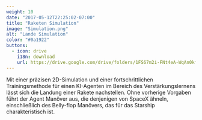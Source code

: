 ```yaml
---
weight: 10
date: "2017-05-12T22:25:02-07:00"
title: "Raketen Simulation"
image: "Simulation.png"
alt: "Lande Simulation"
color: "#0a1922"
buttons:
  - icon: drive 
    i18n: download 
    url: https://drive.google.com/drive/folders/1FS67m2i-FNt4eA-WqAn0kfI2n0YPiCx2?usp=sharing
---
```


Mit einer präzisen 2D-Simulation und einer fortschrittlichen Trainingsmethode für einen KI-Agenten im Bereich des Verstärkungslernens lässt sich die Landung einer Rakete nachstellen. Ohne vorherige Vorgaben führt der Agent Manöver aus, die denjenigen von SpaceX ähneln, einschließlich des Belly-flop Manövers, das für das Starship charakteristisch ist.
